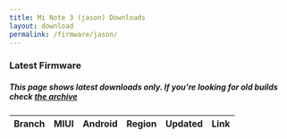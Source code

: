 ```yaml
---
title: Mi Note 3 (jason) Downloads
layout: download
permalink: /firmware/jason/
---
```


### Latest Firmware
##### This page shows latest downloads only. If you're looking for old builds check [the archive](/archive/firmware/jason/)


<div class="table-responsive-md" style="margin-top: 25px;">
<table id="firmware" class="compact table table-striped table-hover table-sm">
    <thead class="thead-dark">
        <tr>
            <th>Branch</th>
            <th>MIUI</th>
            <th>Android</th>
            <th>Region</th>
            <th>Updated</th>
            <th>Link</th>
        </tr>
    </thead>
    <script>loadFirmwareDownloads('jason', 'latest')</script>
</table>
</div>

